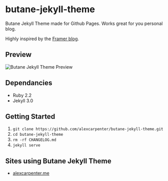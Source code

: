 # butane-jekyll-theme

Butane Jekyll Theme made for Github Pages. Works great for you personal blog.

Highly inspired by the [Framer blog](http://blog.framerjs.com/).

## Preview

![Butane Jekyll Theme Preview](http://i.imgur.com/a3K0y7N.jpg)

## Dependancies
- Ruby 2.2
- Jekyll 3.0

## Getting Started
1. `git clone https://github.com/alexcarpenter/butane-jekyll-theme.git`
2. `cd butane-jekyll-theme`
3. `rm -rf CHANGELOG.md`
4. `jekyll serve`

## Sites using Butane Jekyll Theme
- [alexcarpenter.me](http://alexcarpenter.me)

